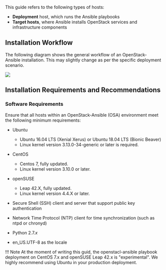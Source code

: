 This guide refers to the following types of hosts:

- **Deployment** host, which runs the Ansible playbooks
- **Target hosts**, where Ansible installs OpenStack services and infrastructure components

## Installation Workflow

The following diagram shows the general workflow of an OpenStack-Ansible installation. This may slightly change as per the specific deployment scenario.

![](img/deployment-work-flow.jpg)

## Installation Requirements and Recommendations

### Software Requirements

Ensure that all hosts within an OpenStack-Ansible (OSA) environment meet the following minimum requirements:

- Ubuntu
  - Ubuntu 16.04 LTS (Xenial Xerus) or Ubuntu 18.04 LTS (Bionic Beaver)
  - Linux kernel version 3.13.0-34-generic or later is required.

- CentOS
  - Centos 7, fully updated.
  - Linux kernel version 3.10.0 or later.

- openSUSE
  - Leap 42.X, fully updated.
  - Linux kernel version 4.4.X or later.

- Secure Shell (SSH) client and server that support public key authentication

- Network Time Protocol (NTP) client for time synchronization (such as ntpd or chronyd)

- Python 2.7.*x*

- en_US.UTF-8 as the locale

!!! Note
    At the moment of writing this guid, the openstacl-ansible playbook deployment on CentOS 7.x and openSUSE Leap 42.x is "experimental". We highly recommend using Ubuntu in your production deployment.
